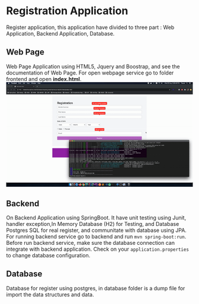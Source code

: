 # Registration Application
Register application, this application have divided to three part : Web Application, Backend Application, Database.

## Web Page 
Web Page Application using HTML5, Jquery and Boostrap, and see the documentation of Web Page. For open webpage service go to folder frontend and open <strong>index.html</strong>.
![Alt Text](usage.gif)

## Backend
On Backend Application using SpringBoot. It have unit testing using Junit, handler exception,In Memory Database (H2) for Testing, and Database Postgres SQL for real register, and communitate with database using JPA. For running backend service go to backend and run
```mvn spring-boot:run```. Before run backend service, make sure the database connection can integrate with backend application.
Check on your ```application.properties``` to change database configuration.

## Database
Database for register using postgres, in database folder is a dump file for import the data structures and data.